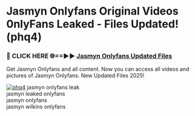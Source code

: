 # Jasmyn Onlyfans Original Videos 0nlyFans Leaked - Files Updated! (phq4)

<h3>🔴 CLICK HERE 🌐==►► <a href="https://tinyurl.com/2jnfzry5" rel="nofollow">Jasmyn Onlyfans Updated Files</a></h3>

Get Jasmyn Onlyfans and all content. Now you can access all videos and pictures of Jasmyn Onlyfans. New Updated Files 2025!

[![phq4](https://i.imgur.com/GyGTBgg.gif)](https://tinyurl.com/2jnfzry5)
jasmyn onlyfans leak<br>
jasmyn leaked onlyfans<br>
jasmyn onlyfans<br>
jasmyn wilkins onlyfans